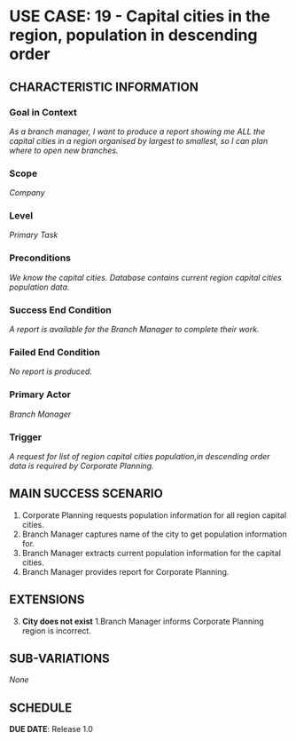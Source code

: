 # USE CASE: 19  - Capital cities in the region, population in descending order

## CHARACTERISTIC INFORMATION

### Goal in Context

*As a branch manager, I want to produce a report showing me ALL the capital cities in a region 
organised by largest to smallest, so I can plan where to open new branches.*

### Scope

*Company*

### Level

*Primary Task*

### Preconditions

*We know the capital cities. Database contains current region capital cities population data.*

### Success End Condition

*A report is available for the Branch Manager to complete their work.*

### Failed End Condition

*No report is produced.*

### Primary Actor

*Branch Manager*

### Trigger

*A request for list of region capital cities population,in descending order data is required by Corporate Planning.*

## MAIN SUCCESS SCENARIO

1. Corporate Planning requests population information for all region capital cities.
2. Branch Manager captures name of the city to get population information for.
3. Branch Manager extracts current population information for the capital cities.
4. Branch Manager provides report for Corporate Planning.

## EXTENSIONS

3. **City does not exist**
   1.Branch Manager informs Corporate Planning region is incorrect.

## SUB-VARIATIONS

*None*

## SCHEDULE

**DUE DATE**: Release 1.0